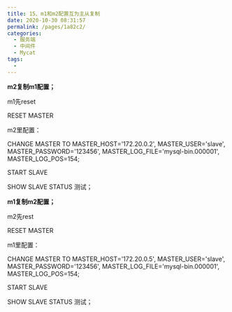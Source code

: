 ```yaml
---
title: 15、m1和m2配置互为主从复制
date: 2020-10-30 08:31:57
permalink: /pages/1a82c2/
categories:
  - 服务端
  - 中间件
  - Mycat
tags:
  - 
---
```

**m2复制m1配置；**

m1先reset

RESET MASTER

 

m2里配置：

CHANGE MASTER TO MASTER_HOST='172.20.0.2', MASTER_USER='slave', MASTER_PASSWORD='123456', MASTER_LOG_FILE='mysql-bin.000001', MASTER_LOG_POS=154;

START SLAVE

SHOW SLAVE STATUS 测试；

 

**m1复制m2配置；**

m2先rest

 RESET MASTER

 

m1里配置：

CHANGE MASTER TO MASTER_HOST='172.20.0.5', MASTER_USER='slave', MASTER_PASSWORD='123456', MASTER_LOG_FILE='mysql-bin.000001', MASTER_LOG_POS=154;

START SLAVE

SHOW SLAVE STATUS 测试；